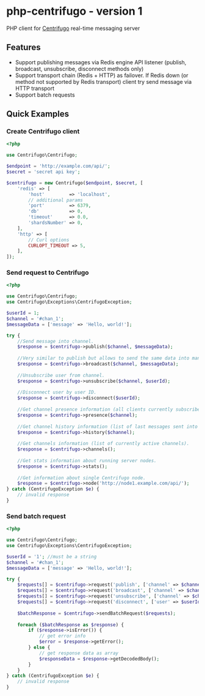 # php-centrifugo - version 1

PHP client for [Centrifugo](https://github.com/centrifugal/centrifugo) real-time messaging server

## Features

* Support publishing messages via Redis engine API listener (publish, broadcast, unsubscribe, disconnect methods only)
* Support transport chain (Redis + HTTP) as failover. If Redis down (or method not supported by Redis transport) client try send message via HTTP transport
* Support batch requests

## Quick Examples

### Create Centrifugo client

```php
<?php

use Centrifugo\Centrifugo;

$endpoint = 'http://example.com/api/';
$secret = 'secret api key';

$centrifugo = new Centrifugo($endpoint, $secret, [
    'redis' => [
        'host'         => 'localhost',
        // additional params
        'port'         => 6379,
        'db'           => 0,
        'timeout'      => 0.0,
        'shardsNumber' => 0,
    ],
    'http' => [
        // Curl options
        CURLOPT_TIMEOUT => 5,
    ],
]);
```

### Send request to Centrifugo

```php
<?php

use Centrifugo\Centrifugo;
use Centrifugo\Exceptions\CentrifugoException;

$userId = 1;
$channel = '#chan_1';
$messageData = ['message' => 'Hello, world!'];

try {
    //Send message into channel.
    $response = $centrifugo->publish($channel, $messageData);
    
    //Very similar to publish but allows to send the same data into many channels.
    $response = $centrifugo->broadcast($channel, $messageData);
    
    //Unsubscribe user from channel.
    $response = $centrifugo->unsubscribe($channel, $userId);
    
    //Disconnect user by user ID.
    $response = $centrifugo->disconnect($userId);
    
    //Get channel presence information (all clients currently subscribed on this channel).
    $response = $centrifugo->presence($channel);
    
    //Get channel history information (list of last messages sent into channel).
    $response = $centrifugo->history($channel);
    
    //Get channels information (list of currently active channels).
    $response = $centrifugo->channels();
    
    //Get stats information about running server nodes.
    $response = $centrifugo->stats();
    
    //Get information about single Centrifugo node.
    $response = $centrifugo->node('http://node1.example.com/api/');
} catch (CentrifugoException $e) {
    // invalid response
}
```

### Send batch request

```php
<?php

use Centrifugo\Centrifugo;
use Centrifugo\Exceptions\CentrifugoException;

$userId = '1'; //must be a string
$channel = '#chan_1';
$messageData = ['message' => 'Hello, world!'];

try {
    $requests[] = $centrifugo->request('publish', ['channel' => $channel, 'data' => $messageData]);
    $requests[] = $centrifugo->request('broadcast', ['channel' => $channel, 'data' => $messageData]);
    $requests[] = $centrifugo->request('unsubscribe', ['channel' => $channel, 'user' => $userId]);
    $requests[] = $centrifugo->request('disconnect', ['user' => $userId]);
    
    $batchResponse = $centrifugo->sendBatchRequest($requests);
    
    foreach ($batchResponse as $response) {
        if ($response->isError()) {
            // get error info
            $error = $response->getError();
        } else {
            // get response data as array
            $responseData = $response->getDecodedBody();
        }
    }
} catch (CentrifugoException $e) {
    // invalid response
}
```
